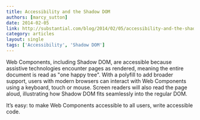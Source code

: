 ```yaml
---
title: Accessibility and the Shadow DOM
authors: [marcy_sutton]
date: 2014-02-05
link: http://substantial.com/blog/2014/02/05/accessibility-and-the-shadow-dom/
category: articles
layout: single
tags: ['Accessibility', 'Shadow DOM']
---
```


Web Components, including Shadow DOM, are accessible because assistive technologies encounter pages as rendered, meaning the entire document is read as "one happy tree". With a polyfill to add broader support, users with modern browsers can interact with Web Components using a keyboard, touch or mouse. Screen readers will also read the page aloud, illustrating how Shadow DOM fits seamlessly into the regular DOM.

It’s easy: to make Web Components accessible to all users, write accessible code.

<!-- Excerpt -->
